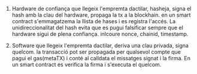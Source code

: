 1. Hardware de confiança que llegeix l'empremta dactilar, hasheja, signa el hash amb la clau del hardware, propaga la tx a la blockhain. en un smart contract s'emmagatzema la llista de hases i es registra l'accés. La unidireccionalitat del hash evita que es pugui falsificar sempre que el hardware sigui de plena confiança. inlcoure nonce, chainid, timestamp.

2. Software que llegeix l'empremta dactilar, deriva una clau privada, signa quelcom. la transacció pot ser propagada per qualsevol compte que pagui el gas(metaTX) i conté al calldata el missatges signat i la firma. En un smart contract es verifica la firma i s'executa el quelcom.
